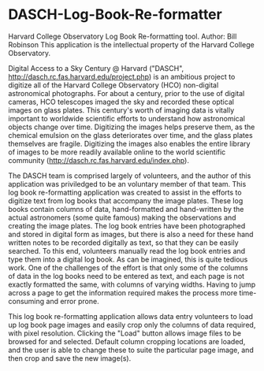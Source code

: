# DASCH-Log-Book-Re-formatter
Harvard College Observatory Log Book Re-formatting tool.
Author: Bill Robinson
This application is the intellectual property of the Harvard College Observatory.

Digital Access to a Sky Century @ Harvard ("DASCH", http://dasch.rc.fas.harvard.edu/project.php) is an ambitious project to digitize all of the Harvard College Observatory (HCO) non-digital astronomical photographs.  For about a century, prior to the use of digital cameras, HCO telescopes imaged the sky and recorded these optical images on glass plates.  This century's worth of imaging data is vitally important to worldwide scientific efforts to understand how astronomical objects change over time.  Digitizing the images helps preserve them, as the chemical emulsion on the glass deteriorates over time, and the glass plates themselves are fragile.  Digitizing the images also enables the entire library of images to be more readily available online to the world scientific community (http://dasch.rc.fas.harvard.edu/index.php).

The DASCH team is comprised largely of volunteers, and the author of this application was priviledged to be an voluntary member of that team.  This log book re-formatting application was created to assist in the efforts to digitize text from log books that accompany the image plates.  These log books contain columns of data, hand-formatted and hand-written by the actual astronomers (some quite famous) making the observations and creating the image plates.  The log book entries have been photographed and stored in digital form as images, but there is also a need for these hand written notes to be recorded digitally as text, so that they can be easily searched.  To this end, volunteers manually read the log book entries and type them into a digital log book.  As can be imagined, this is quite tedious work.  One of the challenges of the effort is that only some of the columns of data in the log books need to be entered as text, and each page is not exactly formatted the same, with columns of varying widths.  Having to jump across a page to get the information required makes the process more time-consuming and error prone.

This log book re-formatting application allows data entry volunteers to load up log book page images and easily crop only the columns of data required, with pixel resolution. Clicking the "Load" button allows image files to be browsed for and selected.  Default column cropping locations are loaded, and the user is able to change these to suite the particular page image, and then crop and save the new image(s).